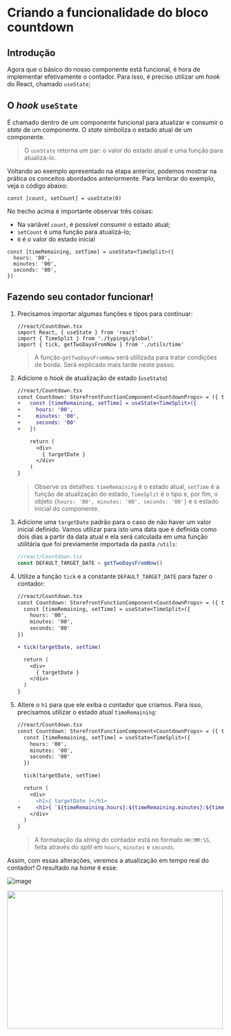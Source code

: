 # Criando a funcionalidade do bloco countdown

## Introdução

Agora que o básico do nosso componente está funcional, é hora de implementar efetivamente o contador. Para isso, é preciso utilizar um _hook_ do React, chamado `useState`;

## O _hook_ `useState`

É chamado dentro de um componente funcional para atualizar e consumir o _state_ de um componente. O _state_ simboliza o estado atual de um componente.

> O `useState` retorna um par: o valor do estado atual e uma função para atualizá-lo.

Voltando ao exemplo apresentado na etapa anterior, podemos mostrar na prática os conceitos abordados anteriormente. Para lembrar do exemplo, veja o código abaixo:

```tsx
const [count, setCount] = useState(0)
```

No trecho acima é importante observar três coisas:

- Na variável `count`, é possível consumir o estado atual;
- `setCount` é uma função para atualizá-lo;
- `0` é o valor do estado inicial

```tsx
const [timeRemaining, setTime] = useState<TimeSplit>({
  hours: '00',
  minutes: '00',
  seconds: '00',
})
```

## Fazendo seu contador funcionar!

1. Precisamos importar algumas funções e tipos para continuar:

   ```tsx
   //react/Countdown.tsx
   import React, { useState } from 'react'
   import { TimeSplit } from './typings/global'
   import { tick, getTwoDaysFromNow } from './utils/time'
   ```

   > A função `getTwoDaysFromNow` será utilizada para tratar condições de borda. Será explicado mais tarde neste passo.

2. Adicione o _hook_ de atualização de estado (`useState`)

   ```diff
   //react/Countdown.tsx
   const Countdown: StorefrontFunctionComponent<CountdownProps> = ({ targetDate }) => {
   +   const [timeRemaining, setTime] = useState<TimeSplit>({
   +     hours: '00',
   +     minutes: '00',
   +     seconds: '00'
   +   })

       return (
         <div>
           { targetDate }
         </div>
       )
   }
   ```

   > Observe os detalhes: `timeRemaining` é o estado atual, `setTime` é a função de atualização do estado, `TimeSplit` é o tipo e, por fim, o objeto `{hours: '00', minutes: '00', seconds: '00'}` é o estado inicial do componente.

3. Adicione uma `targetDate` padrão para o caso de não haver um valor inicial definido. Vamos utilizar para isto uma data que é definida como dois dias a partir da data atual e ela será calculada em uma função utilitária que foi previamente importada da pasta `/utils`:

   ```typescript
   //react/Countdown.tsx
   const DEFAULT_TARGET_DATE = getTwoDaysFromNow()
   ```

4. Utilize a função `tick` e a constante `DEFAULT_TARGET_DATE` para fazer o contador:

   ```diff
   //react/Countdown.tsx
   const Countdown: StorefrontFunctionComponent<CountdownProps> = ({ targetDate = DEFAULT_TARGET_DATE }) => {
     const [timeRemaining, setTime] = useState<TimeSplit>({
       hours: '00',
       minutes: '00',
       seconds: '00'
   })

   + tick(targetDate, setTime)

     return (
       <div>
         { targetDate }
       </div>
     )
   }
   ```

5. Altere o `h1` para que ele exiba o contador que criamos. Para isso, precisamos utilizar o estado atual `timeRemaining`:

   ```diff
   //react/Countdown.tsx
   const Countdown: StorefrontFunctionComponent<CountdownProps> = ({ targetDate = DEFAULT_TARGET_DATE }) => {
     const [timeRemaining, setTime] = useState<TimeSplit>({
       hours: '00',
       minutes: '00',
       seconds: '00'
     })

     tick(targetDate, setTime)

     return (
       <div>
   -     <h1>{ targetDate }</h1>
   +     <h1>{ `${timeRemaining.hours}:${timeRemaining.minutes}:${timeRemaining.seconds}` }</h1>
       </div>
     )
   }
   ```

   > A formatação da _string_ do contador está no formato `HH:MM:SS`, feita através do _split_ em `hours`, `minutes` e `seconds`.

Assim, com essas alterações, veremos a atualização em tempo real do contador! O resultado na _home_ é esse:

![image](https://user-images.githubusercontent.com/19495917/75474406-b3c06e80-5975-11ea-82ec-89ab27504873.png)

<img src="https://user-images.githubusercontent.com/19495917/75474511-e0748600-5975-11ea-825d-7e9a20f95362.gif" width="500" height="320"/>
